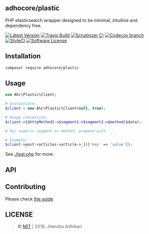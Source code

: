 ## adhocore/plastic

PHP elasticsearch wrapper designed to be minimal, intuitive and dependency free.

[![Latest Version](https://img.shields.io/github/release/adhocore/plastic.svg?style=flat-square)](https://github.com/adhocore/plastic/releases)
[![Travis Build](https://img.shields.io/travis/com/adhocore/plastic.svg?branch=master&style=flat-square)](https://travis-ci.com/adhocore/plastic?branch=master)
[![Scrutinizer CI](https://img.shields.io/scrutinizer/g/adhocore/plastic.svg?style=flat-square)](https://scrutinizer-ci.com/g/adhocore/plastic/?branch=master)
[![Codecov branch](https://img.shields.io/codecov/c/github/adhocore/plastic/master.svg?style=flat-square)](https://codecov.io/gh/adhocore/plastic)
[![StyleCI](https://styleci.io/repos/{styleci}/shield)](https://styleci.io/repos/{styleci})
[![Software License](https://img.shields.io/badge/license-MIT-brightgreen.svg?style=flat-square)](./LICENSE)


## Installation
```bash
composer require adhocore/plastic
```

## Usage

```php
use Ahc\Plastic\Client;

# Instantiate:
$client = new Ahc\Plastic\Client(null, true);

# Usage convention:
$client->{$httpMethod}->$segment1->$segment2->$method($data);

# For numeric segment or method, prepend with `_`.

# Example:
$client->post->articles->article->_1(['key' => 'value']);
```

See [./test.php](./test.php) for more.

## API

<!-- DOCS START -->
<!-- DOCS END -->

## Contributing

Please check [the guide](./CONTRIBUTING.md)

## LICENSE

> &copy; [MIT](./LICENSE) | 2019, Jitendra Adhikari
